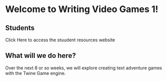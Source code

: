 # Welcome to Writing Video Games 1!

## Students

Click <a link="https://cbutton01.github.io/SUN/">Here</a> to access the stuudent resources website

## What will we do here?

Over the next 8 or so weeks, we will explore creating text adventure games with the Twine Game engine.

